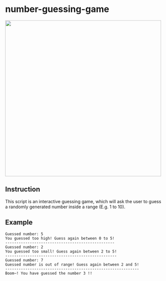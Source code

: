 # number-guessing-game
<img src="https://user-images.githubusercontent.com/112631794/202885764-445e3e4f-b791-4a58-a819-917e87c0e693.png" width="500">



## Instruction
This script is an interactive guessing game, which will ask the user to guess a randomly generated number inside a range (E.g. 1 to 10).

## Example
```
Guessed number: 5
You guessed too high! Guess again between 0 to 5!
-------------------------------------------------
Guessed number: 2
You guessed too small! Guess again between 2 to 5!
--------------------------------------------------
Guessed number: 7
Guessed number is out of range! Guess again between 2 and 5!
------------------------------------------------------------
Boom~! You have guessed the number 3 !!
```

